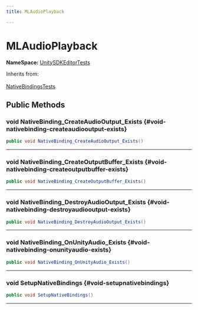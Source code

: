 ```yaml
---
title: MLAudioPlayback

---
```


# MLAudioPlayback



**NameSpace:** 
[UnitySDKEditorTests](/versioned_docs/version-14-Jun-2023/unity-api/api/UnitySDKEditorTests/UnitySDKEditorTests.md) 





Inherits from: <br></br>[NativeBindingsTests](/versioned_docs/version-14-Jun-2023/unity-api/api/UnitySDKEditorTests/UnitySDKEditorTests.NativeBindingsTests.md)




## Public Methods

### void NativeBinding_CreateAudioOutput_Exists {#void-nativebinding-createaudiooutput-exists}

```csharp
public void NativeBinding_CreateAudioOutput_Exists()
```






-----------

### void NativeBinding_CreateOutputBuffer_Exists {#void-nativebinding-createoutputbuffer-exists}

```csharp
public void NativeBinding_CreateOutputBuffer_Exists()
```






-----------

### void NativeBinding_DestroyAudioOutput_Exists {#void-nativebinding-destroyaudiooutput-exists}

```csharp
public void NativeBinding_DestroyAudioOutput_Exists()
```






-----------

### void NativeBinding_OnUnityAudio_Exists {#void-nativebinding-onunityaudio-exists}

```csharp
public void NativeBinding_OnUnityAudio_Exists()
```






-----------

### void SetupNativeBindings {#void-setupnativebindings}

```csharp
public void SetupNativeBindings()
```






-----------

